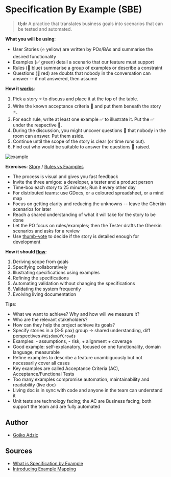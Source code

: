 # Specification By Example (SBE)

> **tl;dr** A practice that translates business goals into scenarios that can be tested and automated.

**What you will be using**:

- User Stories (⭐️ yellow) are written by POs/BAs and summarise the desired functionality
- Examples (✅ green) detail a scenario that our feature must support
- Rules (🔵 blue) summarise a group of examples or describe a constraint
- Questions (🔴 red) are doubts that nobody in the conversation can answer -- if not answered, then assume

**How it [works](https://medium.com/@mattwynne/introducing-example-mapping-42ccd15f8adf)**:

1. Pick a story ⭐️ to discuss and place it at the top of the table.
1. Write the known acceptance criteria 🔵 and put them beneath the story ⭐️.
1. For each rule, write at least one example ✅ to illustrate it. Put the ✅ under the respective 🔵.
1. During the discussion, you might uncover questions 🔴 that nobody in the room can answer. Put them aside.
1. Continue until the scope of the story is clear (or time runs out).
1. Find out who would be suitable to answer the questions 🔴 raised.

![example](/_media/notebook/specification-by-example-1.png)

**Exercises**: [Story](https://medium.com/@mattwynne/introducing-example-mapping-42ccd15f8adf) / [Rules vs Examples](https://speakerdeck.com/mattwynne/rules-vs-examples-bddx-london-2014)

- The process is visual and gives you fast feedback
- Invite the three amigos: a developer, a tester and a product person
- Time-box each story to 25 minutes; Run it every other day
- For distributed teams: use GDocs, or a coloured spreadsheet, or a mind map
- Focus on getting clarity and reducing the unknowns -- leave the Gherkin scenarios for later
- Reach a shared understanding of what it will take for the story to be done
- Let the PO focus on rules/examples; then the Tester drafts the Gherkin scenarios and asks for a review
- Use [thumb-vote](https://www.conferencesthatwork.com/index.php/event-design/2012/06/testing-consensus-using-roman-voting/) to decide if the story is detailed enough for development

**How it should [flow](https://blog.red-badger.com/blog/2012/07/31/what-is-specification-by-example)**:

1. Deriving scope from goals
1. Specifying collaboratively
1. Illustrating specifications using examples
1. Refining the specifications
1. Automating validation without changing the specifications
1. Validating the system frequently
1. Evolving living documentation

**Tips**:

- What we want to achieve? Why and how will we measure it?
- Who are the relevant stakeholders?
- How can they help the project achieve its goals?
- Specify stories in a (3-5 pax) group -> shared understanding, diff perspectives `#WisdomOfCrowds`
- Examples: - assumptions, - risk, + alignment + coverage
- Good example: self-explanatory, focused on one functionality, domain language, measurable
- Refine examples to describe a feature unambiguously but not necessarily cover all cases
- Key examples are called Acceptance Criteria (AC), Acceptance/Functional Tests
- Too many examples compromise automation, maintainability and readability (live doc)
- Living doc is in sync with code and anyone in the team can understand it
- Unit tests are technology facing; the AC are Business facing; both support the team and are fully automated

## Author

- [Gojko Adzic](https://gojko.net/)

## Sources

- [What is Specification by Example](https://blog.red-badger.com/blog/2012/07/31/what-is-specification-by-example)
- [Introducing Example Mapping](https://medium.com/@mattwynne/introducing-example-mapping-42ccd15f8adf)
